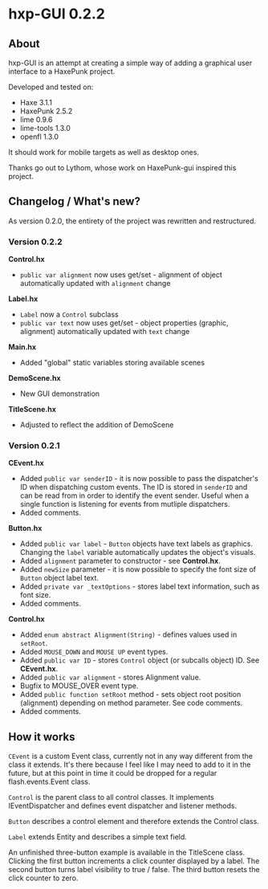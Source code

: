 # hxp-GUI 0.2.2

## About

hxp-GUI is an attempt at creating a simple way of adding a graphical user interface to a HaxePunk project.

Developed and tested on:
* Haxe 3.1.1
* HaxePunk 2.5.2
* lime 0.9.6
* lime-tools 1.3.0
* openfl 1.3.0

It should work for mobile targets as well as desktop ones.

Thanks go out to Lythom, whose work on HaxePunk-gui inspired this project.

## Changelog / What's new?

As version 0.2.0, the entirety of the project was rewritten and restructured.

### Version 0.2.2

**Control.hx**
* `public var alignment` now uses get/set - alignment of object automatically updated with `alignment` change

**Label.hx**
* `Label` now a `Control` subclass
* `public var text` now uses get/set - object properties (graphic, alignment) automatically updated with `text` change

**Main.hx**
* Added "global" static variables storing available scenes

**DemoScene.hx**
* New GUI demonstration

**TitleScene.hx**
* Adjusted to reflect the addition of DemoScene

### Version 0.2.1

**CEvent.hx**
* Added `public var senderID` - it is now possible to pass the
dispatcher's ID when dispatching custom events. The ID is stored in
`senderID` and can be read from in order to identify the event sender.
Useful when a single function is listening for events from mutliple
dispatchers.
* Added comments.

**Button.hx**
* Added `public var label` - `Button` objects have text labels as
graphics. Changing the `label` variable automatically updates the
object's visuals.
* Added `alignment` parameter to constructor - see **Control.hx**.
* Added `newSize` parameter - it is now possible to specify the font
size of `Button` object label text.
* Added `private var _textOptions` - stores label text information, such
as font size.
* Added comments.

**Control.hx**
* Added `enum abstract Alignment(String)` - defines values used in
`setRoot`.
* Added `MOUSE_DOWN` and `MOUSE UP` event types.
* Added `public var ID` - stores `Control` object (or subcalls object)
ID. See **CEvent.hx**.
* Added `public var alignment` - stores Alignment value.
* Bugfix to MOUSE_OVER event type.
* Added `public function setRoot` method - sets object root position
(alignment) depending on method parameter. See code comments.
* Added comments.

## How it works

`CEvent` is a custom Event class, currently not in any way different from the class it extends. It's there because I feel like I may need to add to it in the future, but at this point in time it could be dropped for a regular flash.events.Event class.

`Control` is the parent class to all control classes. It implements IEventDispatcher and defines event dispatcher and listener methods.

`Button` describes a control element and therefore extends the Control class.

`Label` extends Entity and describes a simple text field.

An unfinished three-button example is available in the TitleScene class. Clicking the first button increments a click counter displayed by a label. The second button turns label visibility to true / false. The third button resets the click counter to zero.
